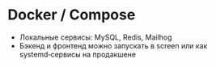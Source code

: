 # Docker / Compose

- Локальные сервисы: MySQL, Redis, Mailhog
- Бэкенд и фронтенд можно запускать в screen или как systemd‑сервисы на продакшене

